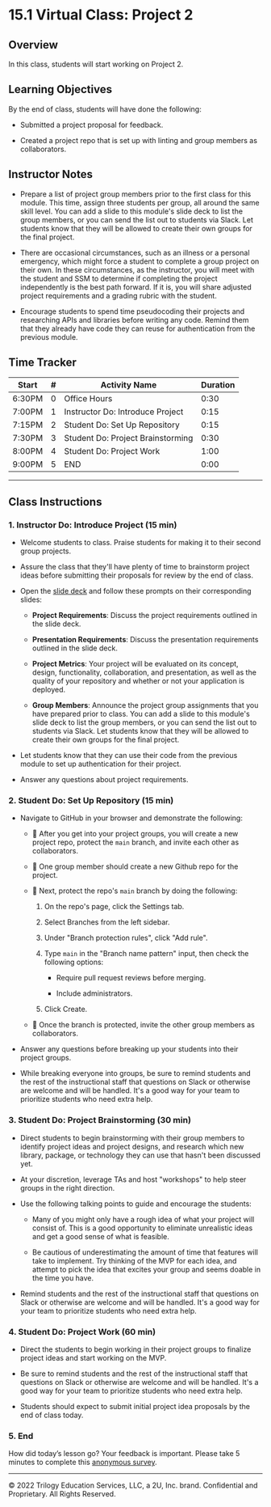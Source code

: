 # 15.1 Virtual Class: Project 2

## Overview

In this class, students will start working on Project 2.

## Learning Objectives

By the end of class, students will have done the following:

* Submitted a project proposal for feedback.

* Created a project repo that is set up with linting and group members as collaborators.

## Instructor Notes

* Prepare a list of project group members prior to the first class for this module. This time, assign three students per group, all around the same skill level. You can add a slide to this module's slide deck to list the group members, or you can send the list out to students via Slack. Let students know that they will be allowed to create their own groups for the final project.

* There are occasional circumstances, such as an illness or a personal emergency, which might force a student to complete a group project on their own. In these circumstances, as the instructor, you will meet with the student and SSM to determine if completing the project independently is the best path forward. If it is, you will share adjusted project requirements and a grading rubric with the student.

* Encourage students to spend time pseudocoding their projects and researching APIs and libraries before writing any code. Remind them that they already have code they can reuse for authentication from the previous module.

## Time Tracker

| Start  | #  | Activity Name                       | Duration |
|---     |--- |---                                  |---       |
| 6:30PM | 0  | Office Hours                        | 0:30     |
| 7:00PM | 1  | Instructor Do: Introduce Project    | 0:15     |
| 7:15PM | 2  | Student Do: Set Up Repository       | 0:15     |
| 7:30PM | 3  | Student Do: Project Brainstorming   | 0:30     |
| 8:00PM | 4  | Student Do: Project Work            | 1:00     |
| 9:00PM | 5  | END                                 | 0:00     |

---

## Class Instructions

### 1. Instructor Do: Introduce Project (15 min)

* Welcome students to class. Praise students for making it to their second group projects.

* Assure the class that they'll have plenty of time to brainstorm project ideas before submitting their proposals for review by the end of class.

* Open the [slide deck](https://docs.google.com/presentation/d/1W07RqS_jtvvA6CwnNsZPGXFrUiSIU01WX9xs27Gt4RA/edit?usp=sharing) and follow these prompts on their corresponding slides:

  * **Project Requirements**: Discuss the project requirements outlined in the slide deck.

  * **Presentation Requirements**: Discuss the presentation requirements outlined in the slide deck.

  * **Project Metrics**: Your project will be evaluated on its concept, design, functionality, collaboration, and presentation, as well as the quality of your repository and whether or not your application is deployed.

  * **Group Members**: Announce the project group assignments that you have prepared prior to class. You can add a slide to this module's slide deck to list the group members, or you can send the list out to students via Slack. Let students know that they will be allowed to create their own groups for the final project.

* Let students know that they can use their code from the previous module to set up authentication for their project.

* Answer any questions about project requirements.

### 2. Student Do: Set Up Repository (15 min)

* Navigate to GitHub in your browser and demonstrate the following:

  * 🔑 After you get into your project groups, you will create a new project repo, protect the `main` branch, and invite each other as collaborators.

  * 🔑 One group member should create a new Github repo for the project.

  * 🔑 Next, protect the repo's `main` branch by doing the following:

    1. On the repo's page, click the Settings tab.

    2. Select Branches from the left sidebar.

    3. Under "Branch protection rules", click "Add rule".

    4. Type `main` in the "Branch name pattern" input, then check the following options:

        * Require pull request reviews before merging.

        * Include administrators.

    5. Click Create.

  * 🔑 Once the branch is protected, invite the other group members as collaborators.

* Answer any questions before breaking up your students into their project groups.

* While breaking everyone into groups, be sure to remind students and the rest of the instructional staff that questions on Slack or otherwise are welcome and will be handled. It's a good way for your team to prioritize students who need extra help.

### 3. Student Do: Project Brainstorming (30 min)

* Direct students to begin brainstorming with their group members to identify project ideas and project designs, and research which new library, package, or technology they can use that hasn't been discussed yet.

* At your discretion, leverage TAs and host "workshops" to help steer groups in the right direction.

* Use the following talking points to guide and encourage the students:

  * Many of you might only have a rough idea of what your project will consist of. This is a good opportunity to eliminate unrealistic ideas and get a good sense of what is feasible.

  * Be cautious of underestimating the amount of time that features will take to implement. Try thinking of the MVP for each idea, and attempt to pick the idea that excites your group and seems doable in the time you have.

* Remind students and the rest of the instructional staff that questions on Slack or otherwise are welcome and will be handled. It's a good way for your team to prioritize students who need extra help.

### 4. Student Do: Project Work (60 min)

* Direct the students to begin working in their project groups to finalize project ideas and start working on the MVP.

* Be sure to remind students and the rest of the instructional staff that questions on Slack or otherwise are welcome and will be handled. It's a good way for your team to prioritize students who need extra help.

* Students should expect to submit initial project idea proposals by the end of class today.

### 5. End

How did today’s lesson go? Your feedback is important. Please take 5 minutes to complete this [anonymous survey](https://forms.gle/3LozVjherGH83aG17).

---
© 2022 Trilogy Education Services, LLC, a 2U, Inc. brand. Confidential and Proprietary. All Rights Reserved.
